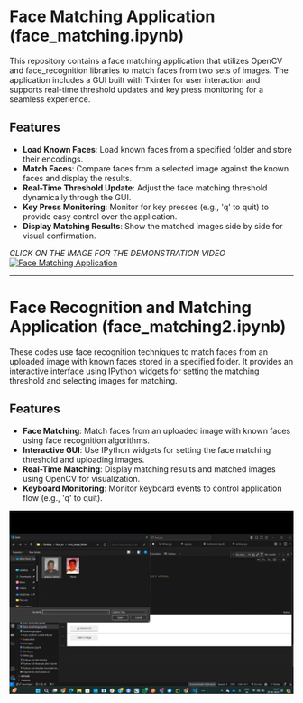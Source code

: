 # Face Matching Application (face_matching.ipynb)

This repository contains a face matching application that utilizes OpenCV and face_recognition libraries to match faces from two sets of images. The application includes a GUI built with Tkinter for user interaction and supports real-time threshold updates and key press monitoring for a seamless experience.

## Features

- **Load Known Faces**: Load known faces from a specified folder and store their encodings.
- **Match Faces**: Compare faces from a selected image against the known faces and display the results.
- **Real-Time Threshold Update**: Adjust the face matching threshold dynamically through the GUI.
- **Key Press Monitoring**: Monitor for key presses (e.g., 'q' to quit) to provide easy control over the application.
- **Display Matching Results**: Show the matched images side by side for visual confirmation.

  
*CLICK ON THE IMAGE FOR THE DEMONSTRATION VIDEO*
[![Face Matching Application](https://github.com/Nihar1402-iit/Face_recognition/assets/117573996/6038f1ce-aea8-48cd-bb68-ee427a1a163a)](https://youtu.be/_PTEDfMFPOw)


---

# Face Recognition and Matching Application (face_matching2.ipynb)

These codes use face recognition techniques to match faces from an uploaded image with known faces stored in a specified folder. It provides an interactive interface using IPython widgets for setting the matching threshold and selecting images for matching.

## Features

- **Face Matching**: Match faces from an uploaded image with known faces using face recognition algorithms.
- **Interactive GUI**: Use IPython widgets for setting the face matching threshold and uploading images.
- **Real-Time Matching**: Display matching results and matched images using OpenCV for visualization.
- **Keyboard Monitoring**: Monitor keyboard events to control application flow (e.g., 'q' to quit).

[![Face Recognition and Matching Application](Face_matching/Face_rec_2.png)](Face_matching/face_matching2.mp4)
